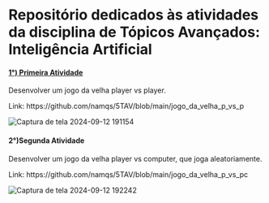 <h1>Repositório dedicados às atividades da disciplina de Tópicos Avançados: Inteligência Artificial</h1>

<h4><a href=" https://github.com/namqs/5TAV/blob/main/jogo_da_velha_p_vs_p">1°) Primeira Atividade</a></h4>
<p>Desenvolver um jogo da velha player vs player.</p>
<p>Link: https://github.com/namqs/5TAV/blob/main/jogo_da_velha_p_vs_p</p>

![Captura de tela 2024-09-12 191154](https://github.com/user-attachments/assets/a2605ab9-c9f7-4248-8378-a229dfb57f47)
<h4>2°)Segunda Atividade </h4>
<p>Desenvolver um jogo da velha player vs computer, que joga aleatoriamente.</p>
<p>Link: https://github.com/namqs/5TAV/blob/main/jogo_da_velha_p_vs_pc </p>


![Captura de tela 2024-09-12 192242](https://github.com/user-attachments/assets/1e25f8a3-ccb4-4cae-a0c6-1c1b3d609be9)
